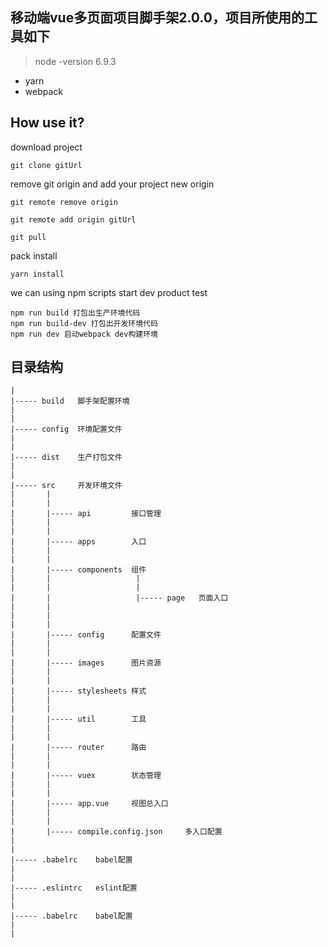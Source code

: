 ## 移动端vue多页面项目脚手架2.0.0，项目所使用的工具如下
> node -version 6.9.3

- yarn
- webpack

## How use it?
download project

    git clone gitUrl

remove git origin and add your project new origin

    git remote remove origin

    git remote add origin gitUrl

    git pull

pack install

    yarn install

we can using npm scripts start dev product test

    npm run build 打包出生产环境代码
    npm run build-dev 打包出开发环境代码
    npm run dev 启动webpack dev构建环境

## 目录结构

```
|
|----- build   脚手架配置环境
|
|
|----- config  环境配置文件
|
|
|----- dist    生产打包文件
|
|
|----- src     开发环境文件
|       |
|       |
|       |----- api         接口管理
|       |
|       |
|       |----- apps        入口
|       |
|       |
|       |----- components  组件
|       |					|
|       |					|
|       |					|----- page   页面入口
|       |
|       |
|       |
|       |----- config      配置文件
|       |
|       |
|       |----- images      图片资源
|       |
|       |
|       |----- stylesheets 样式
|       |
|       |
|       |----- util        工具
|       |
|       |
|       |----- router      路由
|       |
|       |
|       |----- vuex        状态管理
|       |
|       |
|       |----- app.vue     视图总入口
|       |
|       |
|       |----- compile.config.json     多入口配置
|
|
|----- .babelrc    babel配置
|
|
|----- .eslintrc   eslint配置
|
|
|----- .babelrc    babel配置
|
|
```